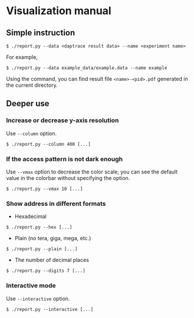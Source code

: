 # Visualization manual

## Simple instruction
```
$ ./report.py --data <daptrace result data> --name <experiment name>
```
For example,
```
$ ./report.py --data example_data/example.data --name example
```
Using the command, you can find result file `<name>-<pid>.pdf` generated in
the current directory.

## Deeper use

### Increase or decrease y-axis resolution
Use `--column` option.
```
$ ./report.py --column 400 [...]
```

### If the access pattern is not dark enough
Use `--vmax` option to decrease the color scale; you can see the default value
in the colorbar without specifying the option.
```
$ ./report.py --vmax 10 [...]
```

### Show address in different formats
- Hexadecimal
```
$ ./report.py --hex [...]
```
- Plain (no tera, giga, mega, etc.)
```
$ ./report.py --plain [...]
```
- The number of decimal places
```
$ ./report.py --digits 7 [...]
```

### Interactive mode
Use `--interactive` option.
```
$ ./report.py --interactive [...]
```
